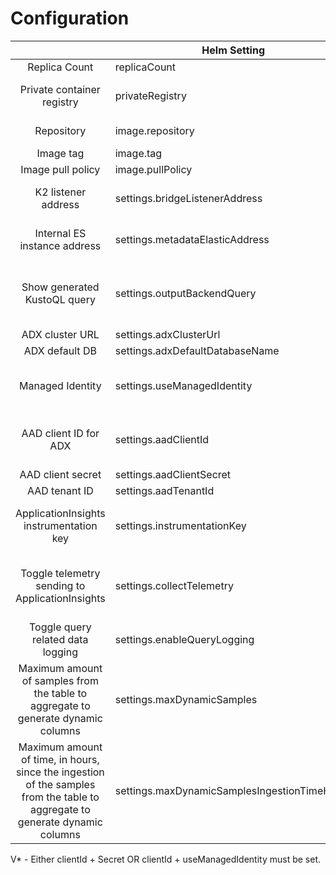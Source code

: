 # Configuration

|                                                                                                                            | Helm Setting                                 |                Default value                 | Optional | Note                                                                                                                 |
|:--------------------------------------------------------------------------------------------------------------------------:|----------------------------------------------|:--------------------------------------------:|:--------:|----------------------------------------------------------------------------------------------------------------------|
|                                                       Replica Count                                                        | replicaCount                                 |                      2                       |    V     |                                                                                                                      |
|                                                 Private container registry                                                 | privateRegistry                              |                     NONE                     |    V     | Set the K8S secret to a private ACR                                                                                  |
|                                                         Repository                                                         | image.repository                             | mcr.microsoft.com/azuredataexplorer/k2bridge |    V     | ACR and image name                                                                                                   |
|                                                         Image tag                                                          | image.tag                                    |                 7.16_latest                  |    V     |                                                                                                                      |
|                                                     Image pull policy                                                      | image.pullPolicy                             |                    Always                    |    V     |                                                                                                                      |
|                                                    K2 listener address                                                     | settings.bridgeListenerAddress               |             http://k2bridge:80/              |    V     | Leave as default for most use cases                                                                                  |
|                                                Internal ES instance address                                                | settings.metadataElasticAddress              |        http://k2bridgees-master:9200         |    V     | Leave as default for most use cases                                                                                  |
|                                                Show generated KustoQL query                                                | settings.outputBackendQuery                  |                     true                     |    V     | The generated KustoQL will be appended to the HTTP response from K2                                                  |
|                                                      ADX cluster URL                                                       | settings.adxClusterUrl                       |                     NONE                     |    X     |                                                                                                                      |
|                                                       ADX default DB                                                       | settings.adxDefaultDatabaseName              |                     NONE                     |    X     |                                                                                                                      |
|                                                      Managed Identity                                                      | settings.useManagedIdentity                  |                    false                     |    V*    | 'Read' permissions set is all that K2 requires                                                                       |
|                                                   AAD client ID for ADX                                                    | settings.aadClientId                         |                     NONE                     |    X     | 'Read' permissions set is all that K2 requires                                                                       |
|                                                     AAD client secret                                                      | settings.aadClientSecret                     |                     NONE                     |    V*    |                                                                                                                      |
|                                                       AAD tenant ID                                                        | settings.aadTenantId                         |                     NONE                     |    X     |                                                                                                                      |
|                                          ApplicationInsights instrumentation key                                           | settings.instrumentationKey                  |                     NONE                     |    V     | won't work without setting collectTelemetry to 'true'                                                                |
|                                      Toggle telemetry sending to ApplicationInsights                                       | settings.collectTelemetry                    |                    false                     |    V     | when set to 'true' the instrumentation key must be provided                                                          |
|                                             Toggle query related data logging                                              | settings.enableQueryLogging                  |                     true                     |    X     |                                                                                                                      |
|                     Maximum amount of samples from the table to aggregate to generate dynamic columns                      | settings.maxDynamicSamples                   |                     NONE                     |    V     |                                                                                              |
| Maximum amount of time, in hours, since the ingestion of the samples from the table to aggregate to generate dynamic columns | settings.maxDynamicSamplesIngestionTimeHours |                     NONE                     |    V     |                                                                                              |

V* - Either clientId + Secret OR clientId + useManagedIdentity must be set.